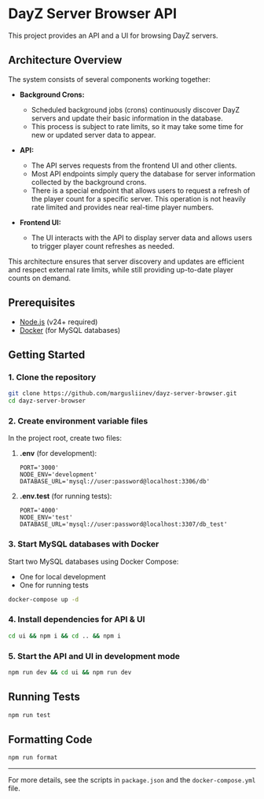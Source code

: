 # DayZ Server Browser API

This project provides an API and a UI for browsing DayZ servers.

## Architecture Overview

The system consists of several components working together:

- **Background Crons:**
    - Scheduled background jobs (crons) continuously discover DayZ servers and update their basic information in the database.
    - This process is subject to rate limits, so it may take some time for new or updated server data to appear.

- **API:**
    - The API serves requests from the frontend UI and other clients.
    - Most API endpoints simply query the database for server information collected by the background crons.
    - There is a special endpoint that allows users to request a refresh of the player count for a specific server. This operation is not heavily rate limited and provides near real-time player numbers.

- **Frontend UI:**
    - The UI interacts with the API to display server data and allows users to trigger player count refreshes as needed.

This architecture ensures that server discovery and updates are efficient and respect external rate limits, while still providing up-to-date player counts on demand.

## Prerequisites

- [Node.js](https://nodejs.org/) (v24+ required)
- [Docker](https://www.docker.com/) (for MySQL databases)

## Getting Started

### 1. Clone the repository

```sh
git clone https://github.com/margusliinev/dayz-server-browser.git
cd dayz-server-browser
```

### 2. Create environment variable files

In the project root, create two files:

1. **.env** (for development):

    ```env
    PORT='3000'
    NODE_ENV='development'
    DATABASE_URL='mysql://user:password@localhost:3306/db'
    ```

2. **.env.test** (for running tests):
    ```env
    PORT='4000'
    NODE_ENV='test'
    DATABASE_URL='mysql://user:password@localhost:3307/db_test'
    ```

### 3. Start MySQL databases with Docker

Start two MySQL databases using Docker Compose:

- One for local development
- One for running tests

```sh
docker-compose up -d
```

### 4. Install dependencies for API & UI

```sh
cd ui && npm i && cd .. && npm i
```

### 5. Start the API and UI in development mode

```sh
npm run dev && cd ui && npm run dev
```

## Running Tests

```sh
npm run test
```

## Formatting Code

```sh
npm run format
```

---

For more details, see the scripts in `package.json` and the `docker-compose.yml` file.
